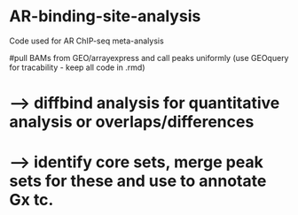 AR-binding-site-analysis
========================

Code used for AR ChIP-seq meta-analysis

#pull BAMs from GEO/arrayexpress and call peaks uniformly (use GEOquery for tracability - keep all code in .rmd)
# --> diffbind analysis for quantitative analysis or overlaps/differences
# --> identify core sets, merge peak sets for these and use to annotate Gx tc.
